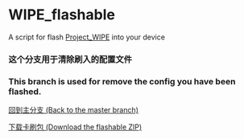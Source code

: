 # WIPE_flashable
A script for flash [Project_WIPE](https://github.com/yc9559/cpufreq-interactive-opt) into your device

### 这个分支用于清除刷入的配置文件

### This branch is used for remove the config you have been flashed.

[回到主分支 (Back to the master branch)](https://github.com/cjybyjk/WIPE_flashable/tree/master)

[下载卡刷包 (Download the flashable ZIP)](https://github.com/cjybyjk/WIPE_flashable/releases)
